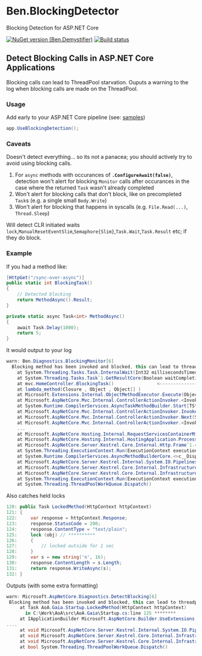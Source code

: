 # Ben.BlockingDetector
Blocking Detection for ASP.NET Core

[![NuGet version (Ben.Demystifier)](https://img.shields.io/nuget/v/Ben.BlockingDetector.svg?style=flat-square)](https://www.nuget.org/packages/Ben.BlockingDetector/)
[![Build status](https://ci.appveyor.com/api/projects/status/7xssvgr4coj898cq?svg=true)](https://ci.appveyor.com/project/benaadams/ben-blockingdetector)

## Detect Blocking Calls in ASP.NET Core Applications

Blocking calls can lead to ThreadPool starvation. Ouputs a warning to the log when blocking calls are made on the ThreadPool.

### Usage

Add early to your ASP.NET Core pipeline (see: [samples](https://github.com/benaadams/Ben.BlockingDetector/tree/master/samples/mvc))

```csharp
app.UseBlockingDetection();
```

### Caveats

Doesn't detect everything... so its not a panacea; you should actively try to avoid using blocking calls.

1. For `async` methods with occurances of **`.ConfigureAwait(false)`**, detection won't alert for blocking `Monitor` calls after occurances in the case where the returned `Task` wasn't already completed
2. Won't alert for blocking calls that don't block, like on precompleted `Task`s (e.g. a single small `Body.Write`)
3. Won't alert for blocking that happens in syscalls (e.g. `File.Read(...)`, `Thread.Sleep`)

Will detect CLR initiated waits `lock`,`ManualResetEventSlim`,`Semaphore{Slim}`,`Task.Wait`,`Task.Result` etc; if they do block.

### Example
If you had a method like:

```csharp
[HttpGet("/sync-over-async")]
public static int BlockingTask()
{
    // Detected blocking
    return MethodAsync().Result;
}

private static async Task<int> MethodAsync()
{
    await Task.Delay(1000);
    return 5;
}
```

It would output to your log

```csharp
warn: Ben.Diagnostics.BlockingMonitor[6]
  Blocking method has been invoked and blocked, this can lead to threadpool starvation.
    at System.Threading.Tasks.Task.InternalWait(Int32 millisecondsTimeout, CancellationToken cancellationToken)
    at System.Threading.Tasks.Task`1.GetResultCore(Boolean waitCompletionNotification)
    at mvc.HomeController.BlockingTask()                <------------------ ** Blocking function **
    at lambda_method(Closure , Object , Object[] )
    at Microsoft.Extensions.Internal.ObjectMethodExecutor.Execute(Object target, Object[] parameters)
    at Microsoft.AspNetCore.Mvc.Internal.ControllerActionInvoker.<InvokeActionMethodAsync>d__12.MoveNext()
    at System.Runtime.CompilerServices.AsyncTaskMethodBuilder.Start[TStateMachine](TStateMachine& stateMachine)
    at Microsoft.AspNetCore.Mvc.Internal.ControllerActionInvoker.InvokeActionMethodAsync()
    at Microsoft.AspNetCore.Mvc.Internal.ControllerActionInvoker.Next(State& next, Scope& scope, Object& state, Boolean& isCompleted)
    at Microsoft.AspNetCore.Mvc.Internal.ControllerActionInvoker.<InvokeNextActionFilterAsync>d__10.MoveNext()
    ...
    at Microsoft.AspNetCore.Hosting.Internal.RequestServicesContainerMiddleware.Invoke(HttpContext httpContext)
    at Microsoft.AspNetCore.Hosting.Internal.HostingApplication.ProcessRequestAsync(Context context)
    at Microsoft.AspNetCore.Server.Kestrel.Core.Internal.Http.Frame`1.<ProcessRequestsAsync>d__2.MoveNext()
    at System.Threading.ExecutionContext.Run(ExecutionContext executionContext, ContextCallback callback, Object state)
    at System.Runtime.CompilerServices.AsyncMethodBuilderCore.<>c__DisplayClass4_0.<OutputAsyncCausalityEvents>b__0()
    at Microsoft.AspNetCore.Server.Kestrel.Internal.System.IO.Pipelines.Pipe.<>c.<.cctor>b__67_3(Object o)
    at Microsoft.AspNetCore.Server.Kestrel.Core.Internal.Infrastructure.LoggingThreadPool.<>c__DisplayClass6_0.<Schedule>b__0()
    at Microsoft.AspNetCore.Server.Kestrel.Core.Internal.Infrastructure.LoggingThreadPool.<RunAction>b__3_0(Object o)
    at System.Threading.ExecutionContext.Run(ExecutionContext executionContext, ContextCallback callback, Object state)
    at System.Threading.ThreadPoolWorkQueue.Dispatch()
```

Also catches held locks

```csharp
120: public Task LockedMethod(HttpContext httpContext)
121: {
122:     var response = httpContext.Response;
123:     response.StatusCode = 200;
124:     response.ContentType = "text/plain";
125:     lock (obj) // **********
126:     {
127:         // locked outside for 1 sec
128:     }
129:     var s = new string('n', 16);
130:     response.ContentLength = s.Length;
131:     return response.WriteAsync(s);
132: }
```
Outputs (with some extra formatting)
```csharp
warn: Microsoft.AspNetCore.Diagnostics.DetectBlocking[6]
 Blocking method has been invoked and blocked, this can lead to threadpool starvation.
     at Task AoA.Gaia.Startup.LockedMethod(HttpContext httpContext)
       in C:\Work\AoA\src\AoA.Gaia\Startup.cs:line 125 ********
     at IApplicationBuilder Microsoft.AspNetCore.Builder.UseExtensions.Use(IApplicationBuilder app, Func<HttpContext, Func<Task>, Task> middleware)+() => { }
....
     at void Microsoft.AspNetCore.Server.Kestrel.Internal.System.IO.Pipelines.Pipe._scheduleContinuation(object o)
     at void Microsoft.AspNetCore.Server.Kestrel.Core.Internal.Infrastructure.LoggingThreadPool.Schedule(Action<object> action, object state)+() => { }
     at void Microsoft.AspNetCore.Server.Kestrel.Core.Internal.Infrastructure.LoggingThreadPool.RunAction()+(object o) => { }
     at bool System.Threading.ThreadPoolWorkQueue.Dispatch()
```
